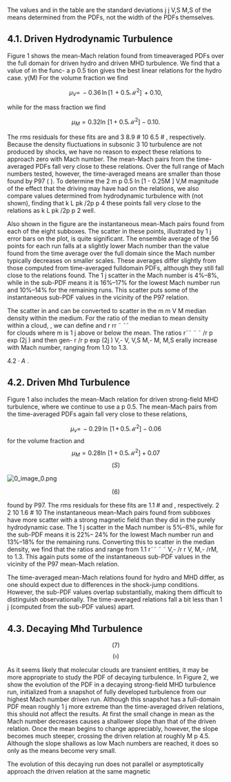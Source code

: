 The values and in the table are the standard deviations j j V,S M,S
of the means determined from the PDFs, not the width of the PDFs themselves.

## 4.1. Driven Hydrodynamic Turbulence

Figure 1 shows the mean-Mach relation found from timeaveraged PDFs over the full domain for driven hydro and driven MHD turbulence. We find that a value of in the func- a p 0.5 tion gives the best linear relations for the hydro case. y(M)
For the volume fraction we find

$$\mu_{V}=\,-0.36\,\mathrm{ln}\,[1\,+0.5{\mathcal M}^{2}]\,+0.10,$$

while for the mass fraction we find

$$\mu_{M}=0.32\ln\,[1+0.5{\mathcal{M}}^{2}]-0.10.$$

The rms residuals for these fits are and 3 8.9 \# 10 6.5 \#
, respectively. Because the density fluctuations in subsonic 3 10 turbulence are not produced by shocks, we have no reason to expect these relations to approach zero with Mach number. The mean-Mach pairs from the time-averaged PDFs fall very close to these relations. Over the full range of Mach numbers tested, however, the time-averaged means are smaller than those found by P97 ( ). To determine the 2 m p 0.5 ln [1 - 0.25M ] V,M
magnitude of the effect that the driving may have had on the relations, we also compare values determined from hydrodynamic turbulence with (not shown), finding that k L pk /2p p 4 these points fall very close to the relations as k L pk /2p p 2 well.

Also shown in the figure are the instantaneous mean-Mach pairs found from each of the eight subboxes. The scatter in these points, illustrated by 1 j error bars on the plot, is quite significant. The ensemble average of the 56 points for each run falls at a slightly lower Mach number than the value found from the time average over the full domain since the Mach number typically decreases on smaller scales. These averages differ slightly from those computed from time-averaged fulldomain PDFs, although they still fall close to the relations found. The 1 j scatter in the Mach number is 4%–8%, while in the sub-PDF means it is 16%–17% for the lowest Mach number run and 10%–14% for the remaining runs. This scatter puts some of the instantaneous sub-PDF values in the vicinity of the P97 relation.

The scatter in and can be converted to scatter in the m m V M
median density within the medium. For the ratio of the median to mean density within a cloud, , we can define and r rr ˜ ˜˜  
for clouds where m is 1 j above or below the mean. The ratios r˜˜ ˜ ˜ /r p exp (2j ) and then gen- r /r p exp (2j ) V,- V, V,S M,- M, M,S
erally increase with Mach number, ranging from 1.0 to 1.3.

$4.2\cdot A$  . 

## 4.2. Driven Mhd Turbulence

Figure 1 also includes the mean-Mach relation for driven strong-field MHD turbulence, where we continue to use a p 0.5. The mean-Mach pairs from the time-averaged PDFs again fall very close to these relations,

$$\mu_{v}=\,-0.29\,\ln\,[1\,+\,0.5\mathcal{M}^{2}]-0.06$$
for the volume fraction and 
$$\mu_{M}=0.28\ln\,[1+0.5{\mathcal{M}}^{2}]+0.07$$
$$(S)$$

![0_image_0.png](0_image_0.png)

$$(6)$$

found by P97. The rms residuals for these fits are 1.1 \#
and , respectively. 2 2 10 1.6 \# 10 The instantaneous mean-Mach pairs found from subboxes have more scatter with a strong magnetic field than they did in the purely hydrodynamic case. The 1 j scatter in the Mach number is 5%–8%, while for the sub-PDF means it is 22%–
24% for the lowest Mach number run and 13%–18% for the remaining runs. Converting this to scatter in the median density, we find that the ratios and range from 1.1 r˜˜ ˜ ˜ V,- /r r V, M,- /rM,
to 1.3. This again puts some of the instantaneous sub-PDF values in the vicinity of the P97 mean-Mach relation.

The time-averaged mean-Mach relations found for hydro and MHD differ, as one should expect due to differences in the shock-jump conditions. However, the sub-PDF values overlap substantially, making them difficult to distinguish observationally. The time-averaged relations fall a bit less than 1 j (computed from the sub-PDF values) apart.

## 4.3. Decaying Mhd Turbulence

$$\left(7\right)$$
$$({\mathfrak{s}})$$

As it seems likely that molecular clouds are transient entities, it may be more appropriate to study the PDF of decaying turbulence. In Figure 2, we show the evolution of the PDF in a decaying strong-field MHD turbulence run, initialized from a snapshot of fully developed turbulence from our highest Mach number driven run. Although this snapshot has a full-domain PDF mean roughly 1 j more extreme than the time-averaged driven relations, this should not affect the results. At first the small change in mean as the Mach number decreases causes a shallower slope than that of the driven relation. Once the mean begins to change appreciably, however, the slope becomes much steeper, crossing the driven relation at roughly M p 4.5. Although the slope shallows as low Mach numbers are reached, it does so only as the means become very small.

The evolution of this decaying run does not parallel or asymptotically approach the driven relation at the same magnetic